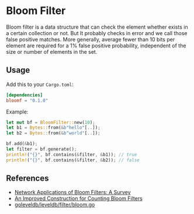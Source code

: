 # Bloom Filter
Bloom filter is a data structure that can check the element whether exists in a certain collection or not. But It probably checks in error and we call those false positive matches. More generally, average fewer than 10 bits per element are required for a 1% false positive probability, independent of the size or number of elements in the set.

## Usage
Add this to your `Cargo.toml`:
```toml
[dependencies]
bloomf = "0.1.0"
```
Example:
```rust
let mut bf = BloomFilter::new(10);
let b1 = Bytes::from(&b"hello"[..]);
let b2 = Bytes::from(&b"world"[..]);

bf.add(&b1);
let filter = bf.generate();
println!("{}", bf.contains(&filter, &b1)); // true
println!("{}", bf.contains(&filter, &b2)); // false
```

## References
- [Network Applications of Bloom Filters: A Survey](http://www.eecs.harvard.edu/~michaelm/postscripts/im2005b.pdf)
- [An Improved Construction for Counting Bloom Filters](http://theory.stanford.edu/~rinap/papers/esa2006b.pdf)
- [goleveldb/leveldb/filter/bloom.go](https://github.com/syndtr/goleveldb/blob/master/leveldb/filter/bloom.go)

